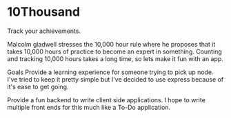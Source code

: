 10Thousand
==========

Track your achievements. 

Malcolm gladwell stresses the 10,000 hour rule where he proposes that it takes 10,000 hours of practice to become an expert in something. Counting and tracking 10,000 hours takes a long time, so lets make it fun with an app. 

Goals
Provide a learning experience for someone trying to pick up node. I've tried to keep it pretty simple but I've decided to use express because of it's ease to get going. 

Provide a fun backend to write client side applications. I hope to write multiple front ends for this much like a To-Do application. 